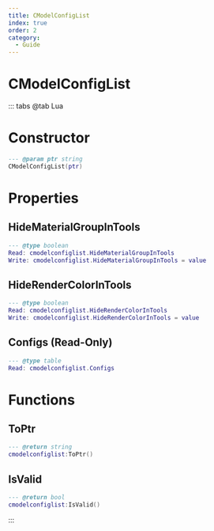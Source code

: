 ```yaml
---
title: CModelConfigList
index: true
order: 2
category:
  - Guide
---
```


# CModelConfigList

::: tabs
@tab Lua
# Constructor
```lua
--- @param ptr string
CModelConfigList(ptr)
```
# Properties
## HideMaterialGroupInTools 
```lua
--- @type boolean
Read: cmodelconfiglist.HideMaterialGroupInTools
Write: cmodelconfiglist.HideMaterialGroupInTools = value
```
## HideRenderColorInTools 
```lua
--- @type boolean
Read: cmodelconfiglist.HideRenderColorInTools
Write: cmodelconfiglist.HideRenderColorInTools = value
```
## Configs (Read-Only)
```lua
--- @type table
Read: cmodelconfiglist.Configs
```
# Functions
## ToPtr
```lua
--- @return string
cmodelconfiglist:ToPtr()
```
## IsValid
```lua
--- @return bool
cmodelconfiglist:IsValid()
```

:::